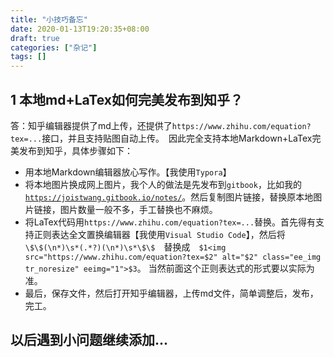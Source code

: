 ```yaml
---
title: "小技巧备忘"
date: 2020-01-13T19:20:35+08:00
draft: true
categories: ["杂记"]
tags: []
---
```



## 1 本地md+LaTex如何完美发布到知乎？

答：知乎编辑器提供了md上传，还提供了`https://www.zhihu.com/equation?tex=...`接口，并且支持贴图自动上传。　因此完全支持本地Markdown+LaTex完美发布到知乎，具体步骤如下：

- 用本地Markdown编辑器放心写作。【我使用`Typora`】
- 将本地图片换成网上图片，我个人的做法是先发布到`gitbook`，比如我的[`https://joistwang.gitbook.io/notes/`](https://joistwang.gitbook.io/notes/)。然后复制图片链接，替换原本地图片链接，图片数量一般不多，手工替换也不麻烦。
- 将LaTex代码用`https://www.zhihu.com/equation?tex=...`替换。首先得有支持正则表达全文置换编辑器【我使用`Visual Studio Code`】，然后将　`\$\$(\n*)\s*(.*?)(\n*)\s*\$\$`　替换成　`$1<img src="https://www.zhihu.com/equation?tex=$2" alt="$2" class="ee_img tr_noresize" eeimg="1">$3`。 当然前面这个正则表达式的形式要以实际为准。
- 最后，保存文件，然后打开知乎编辑器，上传md文件，简单调整后，发布，完工。

<!--more-->

## 以后遇到小问题继续添加...



